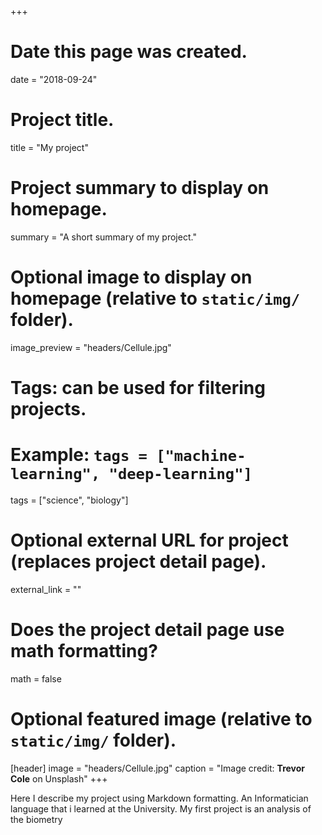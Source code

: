 +++
# Date this page was created.
date = "2018-09-24"

# Project title.
title = "My project"

# Project summary to display on homepage.
summary = "A short summary of my project."

# Optional image to display on homepage (relative to `static/img/` folder).
image_preview = "headers/Cellule.jpg"

# Tags: can be used for filtering projects.
# Example: `tags = ["machine-learning", "deep-learning"]`
tags = ["science", "biology"]

# Optional external URL for project (replaces project detail page).
external_link = ""

# Does the project detail page use math formatting?
math = false

# Optional featured image (relative to `static/img/` folder).
[header]
image = "headers/Cellule.jpg"
caption = "Image credit: **Trevor Cole** on Unsplash"
+++

Here I describe my project using Markdown formatting. An Informatician language that i learned at the University. My first project is an analysis of the biometry 

